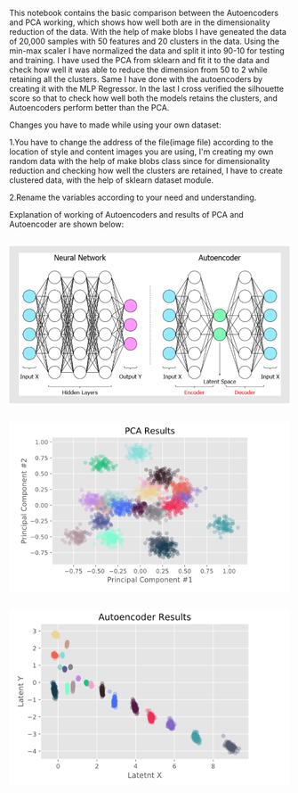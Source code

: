 This notebook contains the basic comparison between the Autoencoders and PCA working, which shows how well both are in the dimensionality reduction of the data. With the help of make blobs I have geneated the data of 20,000 samples with 50 features and 20 clusters in the data. Using the min-max scaler I have normalized the data and split it into 90-10 for testing and training. I have used the PCA from sklearn and fit it to the data and check how well it was able to reduce the dimension from 50 to 2 while retaining all the clusters. Same I have done with the autoencoders by creating it with the MLP Regressor. In the last I cross verified the silhouette score so that to check how well both the models retains the clusters, and Autoencoders perform better than the PCA.

Changes you have to made while using your own dataset:

1.You have to change the address of the file(image file) according to the location of style and content images  you are using, I'm creating my own random data with the help of make blobs class since for dimensionality reduction and checking how well the clusters are retained, I have to create clustered data, with the help of sklearn dataset module.

2.Rename the variables according to your need and understanding.

Explanation of working of Autoencoders and results of PCA and Autoencoder are shown below:

&nbsp; &nbsp; &nbsp; &nbsp; &nbsp; &nbsp; &nbsp; &nbsp; &nbsp; &nbsp; ![Explanation](https://github.com/Daksh-Singh/Basic_Projects/blob/master/Dimensionality%20Reduction%20using%20Autoencoders/Autoencoder_Explanation.PNG)

&nbsp; &nbsp; &nbsp; &nbsp; &nbsp; &nbsp; &nbsp; &nbsp; &nbsp; &nbsp; &nbsp; &nbsp; &nbsp; &nbsp; &nbsp; &nbsp; &nbsp; &nbsp; &nbsp; &nbsp; &nbsp; &nbsp; &nbsp; &nbsp; ![PCA result](https://github.com/Daksh-Singh/Basic_Projects/blob/master/Dimensionality%20Reduction%20using%20Autoencoders/PCA_results.PNG)

&nbsp; &nbsp; &nbsp; &nbsp; &nbsp; &nbsp; &nbsp; &nbsp; &nbsp; &nbsp; &nbsp; &nbsp; &nbsp; &nbsp; &nbsp; &nbsp; &nbsp; &nbsp; &nbsp; &nbsp; &nbsp; &nbsp; &nbsp; &nbsp;  &nbsp; &nbsp; &nbsp; &nbsp;![Autoencoder result](https://github.com/Daksh-Singh/Basic_Projects/blob/master/Dimensionality%20Reduction%20using%20Autoencoders/Autoencoder_results.PNG)





